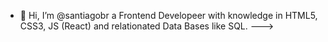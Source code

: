 - 👋 Hi, I’m @santiagobr a Frontend Developeer with knowledge in HTML5, CSS3, JS (React) and relationated Data Bases like SQL. 
--->
